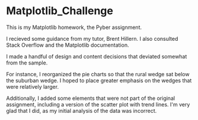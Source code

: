 # Matplotlib_Challenge
This is my Matplotlib homework, the Pyber assignment.

I recieved some guidance from my tutor, Brent Hillern. 
I also consulted Stack Overflow and the Matplotlib documentation. 

I made a handful of design and content decisions that deviated somewhat from the sample. 

For instance, I reorganized the pie charts so that the rural wedge sat below the suburban wedge. I hoped to place greater emphasis on the wedges that were relatively larger. 

Additionally, I added some elements that were not part of the original assignment, including a version of the scatter plot with trend lines. I'm very glad that I did, as my initial analysis of the data was incorrect. 
